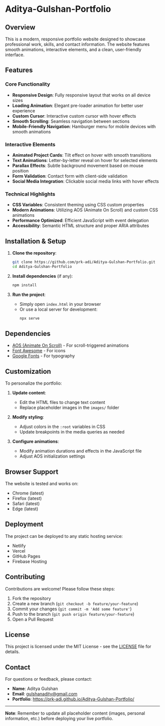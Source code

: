 # Aditya-Gulshan-Portfolio


## Overview
This is a modern, responsive portfolio website designed to showcase professional work, skills, and contact information. The website features smooth animations, interactive elements, and a clean, user-friendly interface.

## Features

### Core Functionality
- **Responsive Design**: Fully responsive layout that works on all device sizes
- **Loading Animation**: Elegant pre-loader animation for better user experience
- **Custom Cursor**: Interactive custom cursor with hover effects
- **Smooth Scrolling**: Seamless navigation between sections
- **Mobile-Friendly Navigation**: Hamburger menu for mobile devices with smooth animations

### Interactive Elements
- **Animated Project Cards**: Tilt effect on hover with smooth transitions
- **Text Animations**: Letter-by-letter reveal on hover for selected elements
- **Parallax Effects**: Subtle background movement based on mouse position
- **Form Validation**: Contact form with client-side validation
- **Social Media Integration**: Clickable social media links with hover effects

### Technical Highlights
- **CSS Variables**: Consistent theming using CSS custom properties
- **Modern Animations**: Utilizing AOS (Animate On Scroll) and custom CSS animations
- **Performance Optimized**: Efficient JavaScript with event delegation
- **Accessibility**: Semantic HTML structure and proper ARIA attributes

## Installation & Setup

1. **Clone the repository**:
   ```bash
   git clone https://github.com/prk-adi/Aditya-Gulshan-Portfolio.git
   cd Aditya-Gulshan-Portfolio
   ```

2. **Install dependencies** (if any):
   ```bash
   npm install
   ```

3. **Run the project**:
   - Simply open `index.html` in your browser
   - Or use a local server for development:
     ```bash
     npx serve
     ```

## Dependencies

- [AOS (Animate On Scroll)](https://michalsnik.github.io/aos/) - For scroll-triggered animations
- [Font Awesome](https://fontawesome.com/) - For icons
- [Google Fonts](https://fonts.google.com/) - For typography

## Customization

To personalize the portfolio:

1. **Update content**:
   - Edit the HTML files to change text content
   - Replace placeholder images in the `images/` folder

2. **Modify styling**:
   - Adjust colors in the `:root` variables in CSS
   - Update breakpoints in the media queries as needed

3. **Configure animations**:
   - Modify animation durations and effects in the JavaScript file
   - Adjust AOS initialization settings

## Browser Support

The website is tested and works on:
- Chrome (latest)
- Firefox (latest)
- Safari (latest)
- Edge (latest)

## Deployment

The project can be deployed to any static hosting service:
- Netlify
- Vercel
- GitHub Pages
- Firebase Hosting

## Contributing

Contributions are welcome! Please follow these steps:
1. Fork the repository
2. Create a new branch (`git checkout -b feature/your-feature`)
3. Commit your changes (`git commit -m 'Add some feature'`)
4. Push to the branch (`git push origin feature/your-feature`)
5. Open a Pull Request

## License

This project is licensed under the MIT License - see the [LICENSE](LICENSE) file for details.

## Contact

For questions or feedback, please contact:
- **Name**: Aditya Gulshan
- **Email**: gulshanadity@gmail.com
- **Portfolio**: https://prk-adi.github.io/Aditya-Gulshan-Portfolio/

---

**Note**: Remember to update all placeholder content (images, personal information, etc.) before deploying your live portfolio.
